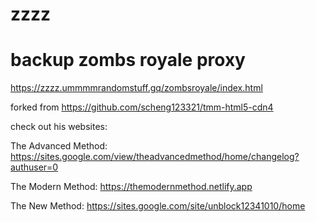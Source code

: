 # zzzz

# backup zombs royale proxy

https://zzzz.ummmmrandomstuff.gq/zombsroyale/index.html



forked from https://github.com/scheng123321/tmm-html5-cdn4


check out his websites:

The Advanced Method: https://sites.google.com/view/theadvancedmethod/home/changelog?authuser=0

The Modern Method: https://themodernmethod.netlify.app

The New Method: https://sites.google.com/site/unblock12341010/home

